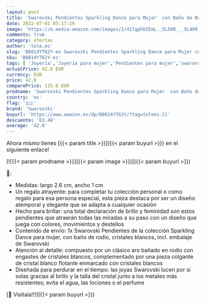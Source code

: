 ```yaml
---
layout: post
title: 'Swarovski Pendientes Sparkling Dance para Mujer  con Baño de Rodio  Cristales Blancos  Talla Redonda  Colección Sparkling de Swarovski'
date: 2022-07-01 05:17:19
image: 'https://m.media-amazon.com/images/I/41lgphbIEmL._SL500_._SL400_.jpg'
comments: true
category: ofertas
author: 'tole.es'
slug: 'B0814YT62Y-es Swarovski Pendientes Sparkling Dance para Mujer con Baño...'
sku: 'B0814YT62Y-es'
tags: [ 'Joyería','Joyería para mujer','Pendientes para mujer','swarovski','🇪🇸', ]
actualPrice: 42.0 EUR
currency: EUR
price: 42.0
comparePrice: 115.0 EUR
prodname: 'Swarovski Pendientes Sparkling Dance para Mujer  con Baño de Rodio  Cristales Blancos  Talla Redonda  Colección Sparkling de Swarovski'
country: 'es'
flag: '🇪🇸'
brand: 'Swarovski'
buyurl: 'https://www.amazon.es/dp/B0814YT62Y/?tag=tolees-21'
descuento: '63.48'
average: '42.0'
---
```


Ahora mismo tienes [{{< param title >}}]({{< param buyurl >}}) en el siguiente enlace!

[![{{< param prodname >}}]({{< param image >}})]({{< param buyurl >}})

🔎:

- Medidas: largo 2.6 cm, ancho 1 cm
- Un regalo atrayente: para completar tu colección personal o como regalo para esa persona especial, esta pieza destaca por ser un diseño atemporal y elegante que se adapta a cualquier ocasión
- Hecho para brillar: una total declaración de brillo y feminidad son estos pendientes que atraerán todas las miradas a su paso con un diseño que juega con colores, movimientos y destellos
- Contenido de envío: 1x Swarovski Pendientes de la colección Sparkling Dance para mujer, con baño de rodio, cristales blancos, incl. embalaje de Swarovski
- Atención al detalle: compuesto por un clásico aro bañado en rodio con engastes de cristales blancos, complementado por una pieza colgante de cristal blanco flotante enmarcado con cristales blancos
- Diseñada para perdurar en el tiempo: las joyas Swarovski lucen por si solas gracias al brillo y la talla del cristal junto a los metales más resistentes; evita el agua, las lociones o el perfume

[🛒 Visítala!!!]({{< param buyurl >}})
